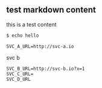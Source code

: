 ## test markdown content

this is a test content


```bash
$ echo hello
```


```env
SVC_A_URL=http://svc-a.io
```


svc b

```env
SVC_B_URL=http://svc-b.io?x=1
SVC_C_URL=
SVC_D_URL
```